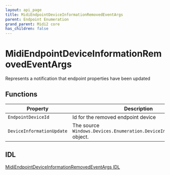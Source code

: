 ```yaml
---
layout: api_page
title: MidiEndpointDeviceInformationRemovedEventArgs
parent: Endpoint Enumeration
grand_parent: Midi2 core
has_children: false
---
```


# MidiEndpointDeviceInformationRemovedEventArgs

Represents a notification that endpoint properties have been updated

## Functions

| Property | Description |
| --------------- | ----------- |
| `EndpointDeviceId` | Id for the removed endpoint device |
| `DeviceInformationUpdate` | The source `Windows.Devices.Enumeration.DeviceInformationUpdate` object. |

## IDL

[MidiEndpointDeviceInformationRemovedEventArgs IDL](https://github.com/microsoft/MIDI/blob/main/src/app-sdk/winrt-core/MidiEndpointDeviceInformationRemovedEventArgs.idl)
